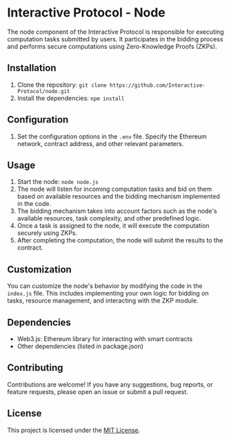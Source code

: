 # Interactive Protocol - Node

The node component of the Interactive Protocol is responsible for executing computation tasks submitted by users. It participates in the bidding process and performs secure computations using Zero-Knowledge Proofs (ZKPs).

## Installation

1. Clone the repository: `git clone https://github.com/Interactive-Protocol/node.git`
2. Install the dependencies: `npm install`

## Configuration

1. Set the configuration options in the `.env` file. Specify the Ethereum network, contract address, and other relevant parameters.

## Usage

1. Start the node: `node node.js`
2. The node will listen for incoming computation tasks and bid on them based on available resources and the bidding mechanism implemented in the code.
3. The bidding mechanism takes into account factors such as the node's available resources, task complexity, and other predefined logic.
4. Once a task is assigned to the node, it will execute the computation securely using ZKPs.
5. After completing the computation, the node will submit the results to the contract.

## Customization

You can customize the node's behavior by modifying the code in the `index.js` file. This includes implementing your own logic for bidding on tasks, resource management, and interacting with the ZKP module.

## Dependencies

- Web3.js: Ethereum library for interacting with smart contracts
- Other dependencies (listed in package.json)

## Contributing

Contributions are welcome! If you have any suggestions, bug reports, or feature requests, please open an issue or submit a pull request.

## License

This project is licensed under the [MIT License](LICENSE).
